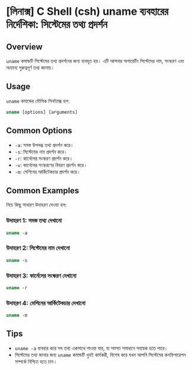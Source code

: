 # [লিনাক্স] C Shell (csh) uname ব্যবহারের নির্দেশিকা: সিস্টেমের তথ্য প্রদর্শন

## Overview
`uname` কমান্ডটি সিস্টেমের তথ্য প্রদর্শনের জন্য ব্যবহৃত হয়। এটি আপনার অপারেটিং সিস্টেমের নাম, সংস্করণ এবং অন্যান্য গুরুত্বপূর্ণ তথ্য জানায়।

## Usage
`uname` কমান্ডের মৌলিক সিনট্যাক্স হল:

```csh
uname [options] [arguments]
```

## Common Options
- `-a`: সমস্ত উপলব্ধ তথ্য প্রদর্শন করে।
- `-s`: সিস্টেমের নাম প্রদর্শন করে।
- `-r`: কার্নেলের সংস্করণ প্রদর্শন করে।
- `-v`: কার্নেলের সংস্করণের বিবরণ প্রদর্শন করে।
- `-m`: মেশিনের আর্কিটেকচার প্রদর্শন করে।

## Common Examples
নিচে কিছু সাধারণ উদাহরণ দেওয়া হল:

### উদাহরণ 1: সমস্ত তথ্য দেখানো
```csh
uname -a
```

### উদাহরণ 2: সিস্টেমের নাম দেখানো
```csh
uname -s
```

### উদাহরণ 3: কার্নেলের সংস্করণ দেখানো
```csh
uname -r
```

### উদাহরণ 4: মেশিনের আর্কিটেকচার দেখানো
```csh
uname -m
```

## Tips
- `uname -a` ব্যবহার করে সব তথ্য একসাথে পাওয়া যায়, যা সমস্যা সমাধানে সহায়ক হতে পারে।
- সিস্টেমের তথ্য জানার জন্য `uname` কমান্ডটি খুবই কার্যকরী, বিশেষ করে যখন আপনি সিস্টেমের কনফিগারেশন সম্পর্কে নিশ্চিত হতে চান।